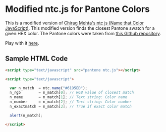 # Modified ntc.js for Pantone Colors
This is a modified version of [Chirag Mehta's ntc js (Name that Color JavaScript)](http://chir.ag/projects/ntc/). This modified version finds the closest Pantone swatch for a given HEX color. The Pantone colors were taken from [this Github repository](https://github.com/Margaret2/pantone-colors).

Play with it [here](https://annasthms.github.io/pantone/index.html).

## Sample HTML Code
```html
<script type="text/javascript" src="pantone ntc.js"></script>

<script type="text/javascript">

  var n_match  = ntc.name("#6195ED");
  n_rgb        = n_match[0]; // RGB value of closest match
  n_name       = n_match[1]; // Text string: Color name
  n_number     = n_match[2]; // Text string: Color number
  n_exactmatch = n_match[3]; // True if exact color match

  alert(n_match);

</script>
```
